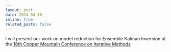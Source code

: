 ```yaml
---
layout: post
date: 2024-04-16
inline: true
related_posts: false
---
```


I will present our work on model reduction for Ensemble Kalman Inversion at the <a href="https://grandmaster.colorado.edu/copper/2024/">18th Copper Mountain Conference on Iterative Methods</a>
